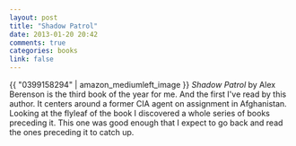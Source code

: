 ```yaml
---
layout: post
title: "Shadow Patrol"
date: 2013-01-20 20:42
comments: true
categories: books
link: false
---
```

{{ "0399158294" | amazon_mediumleft_image }}
_Shadow Patrol_ by Alex Berenson is the third book of the year for me. And the first I've read by this author. It centers around a former CIA agent on assignment in Afghanistan. Looking at the flyleaf of the book I discovered a whole series of books preceding it. This one was good enough that I expect to go back and read the ones preceding it to catch up. 